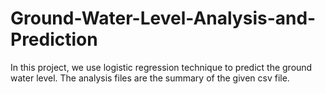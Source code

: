 # Ground-Water-Level-Analysis-and-Prediction
In this project, we use logistic regression technique to predict the ground water level. The analysis files are
the summary of the given csv file.

